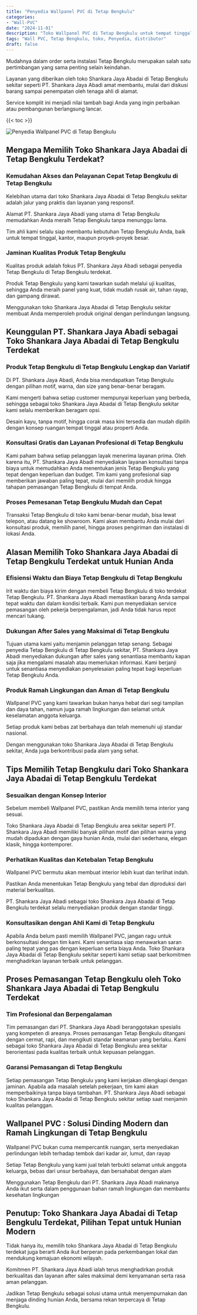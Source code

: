 ```yaml
---
title: "Penyedia Wallpanel PVC di Tetap Bengkulu"
categories: 
- "Wall-PVC"
date: "2024-11-01"
description: "Toko Wallpanel PVC di Tetap Bengkulu untuk tempat tinggal, perkantoran, dan ritel. Produk berkualitas, variasi motif, warna menarik, beserta servis instalasi ditangani oleh tenaga ahli berpengalaman serta jaminan resmi!|Layanan distribusi Wallpanel PVC di Tetap Bengkulu untuk keperluan tempat tinggal, perkantoran, atau toko, dengan produk berkualitas dan instalasi oleh tenaga ahli berpengalaman serta jaminan resmi.|Alternatif Wallpanel PVC di Tetap Bengkulu yang andal untuk hunian, kantor, dan ritel, dengan panel terbaik dan penempatan oleh tenaga ahli profesional serta garansi resmi.|Penyediaan Wallpanel PVC di Tetap Bengkulu bagi rumah, office, dan gerai, beserta produk unggulan dan penempatan dikerjakan oleh tenaga ahli ahli, dilengkapi dengan garansi resmi.}"
tags: "Wall PVC, Tetap Bengkulu, toko, Penyedia, distributor"
draft: false
---
```


Mudahnya dalam order serta instalasi Tetap Bengkulu merupakan salah satu pertimbangan yang sama penting selain keindahan.

Layanan yang diberikan oleh toko Shankara Jaya Abadai di Tetap Bengkulu sekitar seperti PT. Shankara Jaya Abadi amat membantu, mulai dari diskusi barang sampai penempatan oleh tenaga ahli di alamat.

Service komplit ini menjadi nilai tambah bagi Anda yang ingin perbaikan atau pembangunan berlangsung lancar.

{{< toc >}}

![Penyedia Wallpanel PVC di Tetap Bengkulu](/images/Wall-PVC/Penyedia-Wallpanel-PVC-di-Tetap-Bengkulu.png)


## Mengapa Memilih Toko Shankara Jaya Abadai di Tetap Bengkulu Terdekat?

### Kemudahan Akses dan Pelayanan Cepat Tetap Bengkulu di Tetap Bengkulu

Kelebihan utama dari toko Shankara Jaya Abadai di Tetap Bengkulu sekitar adalah jalur yang praktis dan layanan yang responsif.

Alamat PT. Shankara Jaya Abadi yang utama di Tetap Bengkulu memudahkan Anda meraih Tetap Bengkulu tanpa menunggu lama.

Tim ahli kami selalu siap membantu kebutuhan Tetap Bengkulu Anda, baik untuk tempat tinggal, kantor, maupun proyek-proyek besar.

### Jaminan Kualitas Produk Tetap Bengkulu

Kualitas produk adalah fokus PT. Shankara Jaya Abadi sebagai penyedia Tetap Bengkulu di Tetap Bengkulu terdekat.

Produk Tetap Bengkulu yang kami tawarkan sudah melalui uji kualitas, sehingga Anda meraih panel yang kuat, tidak mudah rusak air, tahan rayap, dan gampang dirawat.

Menggunakan toko Shankara Jaya Abadai di Tetap Bengkulu sekitar membuat Anda memperoleh produk original dengan perlindungan langsung.

## Keunggulan PT. Shankara Jaya Abadi sebagai Toko Shankara Jaya Abadai di Tetap Bengkulu Terdekat

### Produk Tetap Bengkulu di Tetap Bengkulu Lengkap dan Variatif

Di PT. Shankara Jaya Abadi, Anda bisa mendapatkan Tetap Bengkulu dengan pilihan motif, warna, dan size yang benar-benar beragam.

Kami mengerti bahwa setiap customer mempunyai keperluan yang berbeda, sehingga sebagai toko Shankara Jaya Abadai di Tetap Bengkulu sekitar kami selalu memberikan beragam opsi.

Desain kayu, tanpa motif, hingga corak masa kini tersedia dan mudah dipilih dengan konsep ruangan tempat tinggal atau properti Anda.

### Konsultasi Gratis dan Layanan Profesional di Tetap Bengkulu

Kami paham bahwa setiap pelanggan layak menerima layanan prima. Oleh karena itu, PT. Shankara Jaya Abadi menyediakan layanan konsultasi tanpa biaya untuk memudahkan Anda menentukan jenis Tetap Bengkulu yang tepat dengan keperluan dan budget. Tim kami yang profesional siap memberikan jawaban paling tepat, mulai dari memilih produk hingga tahapan pemasangan Tetap Bengkulu di tempat Anda.

### Proses Pemesanan Tetap Bengkulu Mudah dan Cepat

Transaksi Tetap Bengkulu di toko kami benar-benar mudah, bisa lewat telepon, atau datang ke showroom. Kami akan membantu Anda mulai dari konsultasi produk, memilih panel, hingga proses pengiriman dan instalasi di lokasi Anda.

## Alasan Memilih Toko Shankara Jaya Abadai di Tetap Bengkulu Terdekat untuk Hunian Anda

### Efisiensi Waktu dan Biaya Tetap Bengkulu di Tetap Bengkulu

Irit waktu dan biaya kirim dengan membeli Tetap Bengkulu di toko terdekat Tetap Bengkulu. PT. Shankara Jaya Abadi memastikan barang Anda sampai tepat waktu dan dalam kondisi terbaik. Kami pun menyediakan service pemasangan oleh pekerja berpengalaman, jadi Anda tidak harus repot mencari tukang.

### Dukungan After Sales yang Maksimal di Tetap Bengkulu

Tujuan utama kami yaitu menjamin pelanggan tetap senang. Sebagai penyedia Tetap Bengkulu di Tetap Bengkulu sekitar, PT. Shankara Jaya Abadi menyediakan dukungan after sales yang senantiasa membantu kapan saja jika mengalami masalah atau memerlukan informasi. Kami berjanji untuk senantiasa menyediakan penyelesaian paling tepat bagi keperluan Tetap Bengkulu Anda.

### Produk Ramah Lingkungan dan Aman di Tetap Bengkulu

 Wallpanel PVC  yang kami tawarkan bukan hanya hebat dari segi tampilan dan daya tahan, namun juga ramah lingkungan dan selamat untuk keselamatan anggota keluarga.

Setiap produk kami bebas zat berbahaya dan telah memenuhi uji standar nasional.

Dengan menggunakan toko Shankara Jaya Abadai di Tetap Bengkulu sekitar, Anda juga berkontribusi pada alam yang sehat.

## Tips Memilih Tetap Bengkulu dari Toko Shankara Jaya Abadai di Tetap Bengkulu Terdekat

### Sesuaikan dengan Konsep Interior 

Sebelum membeli Wallpanel PVC, pastikan Anda memilih tema interior yang sesuai.

Toko Shankara Jaya Abadai di Tetap Bengkulu area sekitar seperti PT. Shankara Jaya Abadi memiliki banyak pilihan motif dan pilihan warna yang mudah dipadukan dengan gaya hunian Anda, mulai dari sederhana, elegan klasik, hingga kontemporer.

### Perhatikan Kualitas dan Ketebalan Tetap Bengkulu

 Wallpanel PVC  bermutu akan membuat interior lebih kuat dan terlihat indah.

Pastikan Anda menentukan Tetap Bengkulu yang tebal dan diproduksi dari material berkualitas.

PT. Shankara Jaya Abadi sebagai toko Shankara Jaya Abadai di Tetap Bengkulu terdekat selalu menyediakan produk dengan standar tinggi.

### Konsultasikan dengan Ahli Kami di Tetap Bengkulu

Apabila Anda belum pasti memilih Wallpanel PVC, jangan ragu untuk berkonsultasi dengan tim kami. Kami senantiasa siap menawarkan saran paling tepat yang pas dengan keperluan serta biaya Anda. Toko Shankara Jaya Abadai di Tetap Bengkulu sekitar seperti kami setiap saat berkomitmen menghadirkan layanan terbaik untuk pelanggan.

## Proses Pemasangan Tetap Bengkulu oleh Toko Shankara Jaya Abadai di Tetap Bengkulu Terdekat

### Tim Profesional dan Berpengalaman

Tim pemasangan dari PT. Shankara Jaya Abadi beranggotakan spesialis yang kompeten di areanya. Proses pemasangan Tetap Bengkulu ditangani dengan cermat, rapi, dan mengikuti standar keamanan yang berlaku. Kami sebagai toko Shankara Jaya Abadai di Tetap Bengkulu area sekitar berorientasi pada kualitas terbaik untuk kepuasan pelanggan.

### Garansi Pemasangan di Tetap Bengkulu

Setiap pemasangan Tetap Bengkulu yang kami kerjakan dilengkapi dengan jaminan. Apabila ada masalah setelah pekerjaan, tim kami akan memperbaikinya tanpa biaya tambahan. PT. Shankara Jaya Abadi sebagai toko Shankara Jaya Abadai di Tetap Bengkulu sekitar setiap saat menjamin kualitas pelanggan.

##  Wallpanel PVC : Solusi Dinding Modern dan Ramah Lingkungan di Tetap Bengkulu

 Wallpanel PVC  bukan cuma mempercantik ruangan, serta menyediakan perlindungan lebih terhadap tembok dari kadar air, lumut, dan rayap

Setiap Tetap Bengkulu yang kami jual telah terbukti selamat untuk anggota keluarga, bebas dari unsur berbahaya, dan bersahabat dengan alam

Menggunakan Tetap Bengkulu dari PT. Shankara Jaya Abadi maknanya Anda ikut serta dalam penggunaan bahan ramah lingkungan dan membantu kesehatan lingkungan

## Penutup: Toko Shankara Jaya Abadai di Tetap Bengkulu Terdekat, Pilihan Tepat untuk Hunian Modern

Tidak hanya itu, memilih toko Shankara Jaya Abadai di Tetap Bengkulu terdekat juga berarti Anda ikut berperan pada perkembangan lokal dan mendukung kemajuan ekonomi wilayah.

Komitmen PT. Shankara Jaya Abadi ialah terus menghadirkan produk berkualitas dan layanan after sales maksimal demi kenyamanan serta rasa aman pelanggan.

Jadikan Tetap Bengkulu sebagai solusi utama untuk menyempurnakan dan menjaga dinding hunian Anda, bersama rekan terpercaya di Tetap Bengkulu.